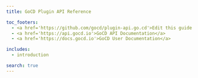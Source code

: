 ```yaml
---
title: GoCD Plugin API Reference

toc_footers:
  - <a href='https://github.com/gocd/plugin-api.go.cd'>Edit this guide on GitHub</a>
  - <a href='https://api.gocd.io'>GoCD API Documentation</a>
  - <a href='https://docs.gocd.io'>GoCD User Documentation</a>

includes:
  - introduction

search: true
---
```

